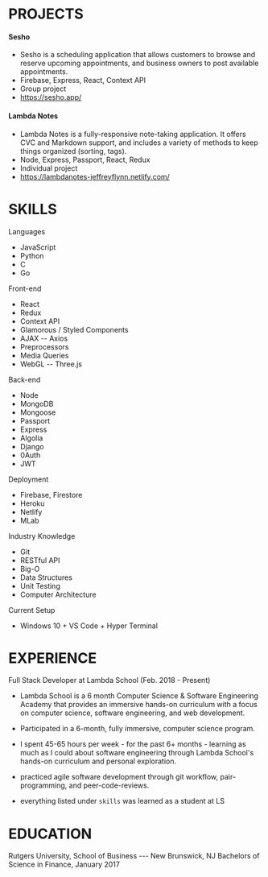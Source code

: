 # PROJECTS

#### Sesho
  * Sesho is a scheduling application that allows customers to browse and reserve upcoming appointments, and business owners to post available appointments.
  * Firebase, Express, React, Context API
  * Group project
  * https://sesho.app/

#### Lambda Notes
  * Lambda Notes is a fully-responsive note-taking application. It offers CVC and Markdown support, and includes a variety of methods to keep things organized (sorting, tags).
  * Node, Express, Passport, React, Redux
  * Individual project
  * https://lambdanotes-jeffreyflynn.netlify.com/ 




# SKILLS

Languages
  * JavaScript
  * Python
  * C
  * Go

Front-end
  * React
  * Redux
  * Context API
  * Glamorous / Styled Components
  * AJAX -- Axios
  * Preprocessors 
  * Media Queries
  * WebGL -- Three.js

Back-end
  * Node
  * MongoDB
  * Mongoose
  * Passport
  * Express
  * Algolia
  * Django
  * 0Auth
  * JWT

Deployment
  * Firebase, Firestore
  * Heroku
  * Netlify
  * MLab

Industry Knowledge
  * Git
  * RESTful API
  * Big-O
  * Data Structures
  * Unit Testing
  * Computer Architecture

Current Setup
  * Windows 10 + VS Code + Hyper Terminal



# EXPERIENCE

Full Stack Developer at Lambda School (Feb. 2018 - Present)

  * Lambda School is a 6 month Computer Science & Software Engineering Academy that provides an immersive hands-on curriculum with a focus on computer science, software engineering, and web development.

  * Participated in a 6-month, fully immersive, computer science program.

  * I spent 45-65 hours per week - for the past 6+ months - learning as much as I could about software engineering through Lambda School's hands-on curriculum and personal exploration.
  * practiced agile software development through git workflow, pair-programming, and peer-code-reviews.
  * everything listed under `skills` was learned as a student at LS



# EDUCATION

Rutgers University, School of Business   ---   New Brunswick, NJ
Bachelors of Science in Finance, January 2017


